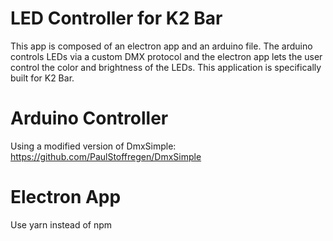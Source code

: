 # LED Controller for K2 Bar
This app is composed of an electron app and an arduino file. The arduino controls LEDs via a custom DMX protocol and the electron app lets the user control the color and brightness of the LEDs. This application is specifically built for K2 Bar.

# Arduino Controller
Using a modified version of DmxSimple:
https://github.com/PaulStoffregen/DmxSimple

# Electron App
Use yarn instead of npm

